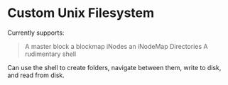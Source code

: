 # Custom Unix Filesystem
Currently supports:
> A master block
> a blockmap
> iNodes
> an iNodeMap
> Directories
> A rudimentary shell

Can use the shell to create folders, navigate between them, write to disk, and read from disk.
